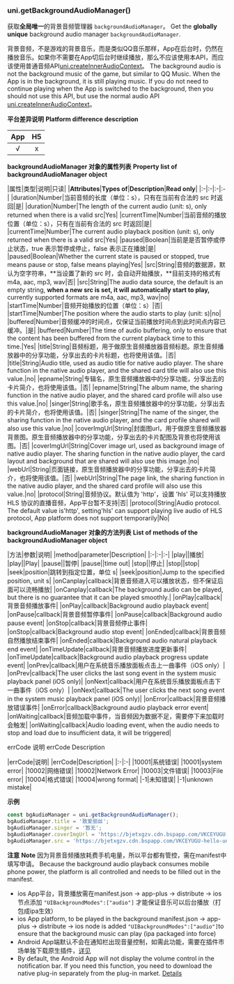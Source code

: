 ### uni.getBackgroundAudioManager()
获取**全局唯一**的背景音频管理器 ``backgroundAudioManager``。
Get the **globally unique** background audio manager `backgroundAudioManager`.

背景音频，不是游戏的背景音乐，而是类似QQ音乐那样，App在后台时，仍然在播放音乐。如果你不需要在App切后台时继续播放，那么不应该使用本API，而应该使用普通音频API[uni.createInnerAudioContext](https://uniapp.dcloud.io/api/media/audio-context)。
The background audio is not the background music of the game, but similar to QQ Music. When the App is in the background, it is still playing music. If you do not need to continue playing when the App is switched to the background, then you should not use this API, but use the normal audio API [uni.createInnerAudioContext](https://uniapp.dcloud.io/api/media/audio-context)。

**平台差异说明**
**Platform difference description**

|App|H5|
|:-:|:-:|
|√|x|

**backgroundAudioManager 对象的属性列表**
**Property list of backgroundAudioManager object**

|属性|类型|说明|只读|
|**Attributes**|**Types of**|**Description**|**Read only**|
|:-|:-|:-|:-|
|duration|Number|当前音频的长度（单位：s），只有在当前有合法的 src 时返回|是|
|duration|Number|The length of the current audio (unit: s), only returned when there is a valid src|Yes|
|currentTime|Number|当前音频的播放位置（单位：s），只有在当前有合法的 src 时返回|是|
|currentTime|Number|The current audio playback position (unit: s), only returned when there is a valid src|Yes|
|paused|Boolean|当前是是否暂停或停止状态，true 表示暂停或停止，false 表示正在播放|是|
|paused|Boolean|Whether the current state is paused or stopped, true means pause or stop, false means playing|Yes|
|src|String|音频的数据源，默认为空字符串，**当设置了新的 src 时，会自动开始播放，**目前支持的格式有 m4a, aac, mp3, wav|否|
|src|String|The audio data source, the default is an empty string, **when a new src is set, it will automatically start to play,** currently supported formats are m4a, aac, mp3, wav|no|
|startTime|Number|音频开始播放的位置（单位：s）|否|
|startTime|Number|The position where the audio starts to play (unit: s)|no|
|buffered|Number|音频缓冲的时间点，仅保证当前播放时间点到此时间点内容已缓冲。|是|
|buffered|Number|The time of audio buffering, only to ensure that the content has been buffered from the current playback time to this time.|Yes|
|title|String|音频标题，用于做原生音频播放器音频标题。原生音频播放器中的分享功能，分享出去的卡片标题，也将使用该值。|否|
|title|String|Audio title, used as audio title for native audio player. The share function in the native audio player, and the shared card title will also use this value.|no|
|epname|String|专辑名，原生音频播放器中的分享功能，分享出去的卡片简介，也将使用该值。|否|
|epname|String|The album name, the sharing function in the native audio player, and the shared card profile will also use this value.|no|
|singer|String|歌手名，原生音频播放器中的分享功能，分享出去的卡片简介，也将使用该值。|否|
|singer|String|The name of the singer, the sharing function in the native audio player, and the card profile shared will also use this value.|no|
|coverImgUrl|String|封面图url，用于做原生音频播放器背景图。原生音频播放器中的分享功能，分享出去的卡片配图及背景也将使用该图。|否|
|coverImgUrl|String|Cover image url, used as background image of native audio player. The sharing function in the native audio player, the card layout and background that are shared will also use this image.|no|
|webUrl|String|页面链接，原生音频播放器中的分享功能，分享出去的卡片简介，也将使用该值。|否|
|webUrl|String|The page link, the sharing function in the native audio player, and the shared card profile will also use this value.|no|
|protocol|String|音频协议。默认值为 'http'，设置 'hls' 可以支持播放 HLS 协议的直播音频，App平台暂不支持|否|
|protocol|String|Audio protocol. The default value is'http', setting'hls' can support playing live audio of HLS protocol, App platform does not support temporarily|No|

**backgroundAudioManager 对象的方法列表**
**List of methods of the backgroundAudioManager object**

|方法|参数|说明|
|method|parameter|Description|
|:-|:-|:-|
|play||播放|
|play||Play|
|pause||暂停|
|pause||time out|
|stop||停止|
|stop||stop|
|seek|position|跳转到指定位置，单位 s|
|seek|position|Jump to the specified position, unit s|
|onCanplay|callback|背景音频进入可以播放状态，但不保证后面可以流畅播放|
|onCanplay|callback|The background audio can be played, but there is no guarantee that it can be played smoothly.|
|onPlay|callback|背景音频播放事件|
|onPlay|callback|Background audio playback event|
|onPause|callback|背景音频暂停事件|
|onPause|callback|Background audio pause event|
|onStop|callback|背景音频停止事件|
|onStop|callback|Background audio stop event|
|onEnded|callback|背景音频自然播放结束事件|
|onEnded|callback|Background audio natural playback end event|
|onTimeUpdate|callback|背景音频播放进度更新事件|
|onTimeUpdate|callback|Background audio playback progress update event|
|onPrev|callback|用户在系统音乐播放面板点击上一曲事件（iOS only）|
|onPrev|callback|The user clicks the last song event in the system music playback panel (iOS only)|
|onNext|callback|用户在系统音乐播放面板点击下一曲事件（iOS only）|
|onNext|callback|The user clicks the next song event in the system music playback panel (iOS only)|
|onError|callback|背景音频播放错误事件|
|onError|callback|Background audio playback error event|
|onWaiting|callback|音频加载中事件，当音频因为数据不足，需要停下来加载时会触发|
|onWaiting|callback|Audio loading event, when the audio needs to stop and load due to insufficient data, it will be triggered|

errCode 说明
errCode Description

|errCode|说明|
|errCode|Description|
|:-|:-|
|10001|系统错误|
|10001|system error|
|10002|网络错误|
|10002|Network Error|
|10003|文件错误|
|10003|File error|
|10004|格式错误|
|10004|wrong format|
|-1|未知错误|
|-1|unknown mistake|

**示例**

```javascript
const bgAudioManager = uni.getBackgroundAudioManager();
bgAudioManager.title = '致爱丽丝';
bgAudioManager.singer = '暂无';
bgAudioManager.coverImgUrl = 'https://bjetxgzv.cdn.bspapp.com/VKCEYUGU-uni-app-doc/7fbf26a0-4f4a-11eb-b680-7980c8a877b8.png';
bgAudioManager.src = 'https://bjetxgzv.cdn.bspapp.com/VKCEYUGU-hello-uniapp/2cc220e0-c27a-11ea-9dfb-6da8e309e0d8.mp3';
```


**注意**
**Note**
因为背景音频播放耗费手机电量，所以平台都有管控，需在manifest中填写申请。
Because the background audio playback consumes mobile phone power, the platform is all controlled and needs to be filled out in the manifest.
- ios App平台，背景播放需在manifest.json -> app-plus -> distribute -> ios 节点添加 ``"UIBackgroundModes":["audio"]`` 才能保证音乐可以后台播放（打包成ipa生效）
- ios App platform, to be played in the background manifest.json -> app-plus -> distribute -> ios node is added `"UIBackgroundModes":["audio"]`to ensure that the background music can play (ipa packaged into force)
- Android App端默认不会在通知栏出现音量控制，如需此功能，需要在插件市场单独下载原生插件，[详见](https://ext.dcloud.net.cn/search?q=%E9%80%9A%E7%9F%A5%E6%A0%8F+%E9%9F%B3%E4%B9%90%E6%8E%A7%E5%88%B6)
- By default, the Android App will not display the volume control in the notification bar. If you need this function, you need to download the native plug-in separately from the plug-in market. [Details](https://ext.dcloud.net.cn/search?q=%E9%80%9A%E7%9F%A5%E6%A0%8F+%E9%9F%B3%E4%B9%90%E6%8E%A7%E5%88%B6)
